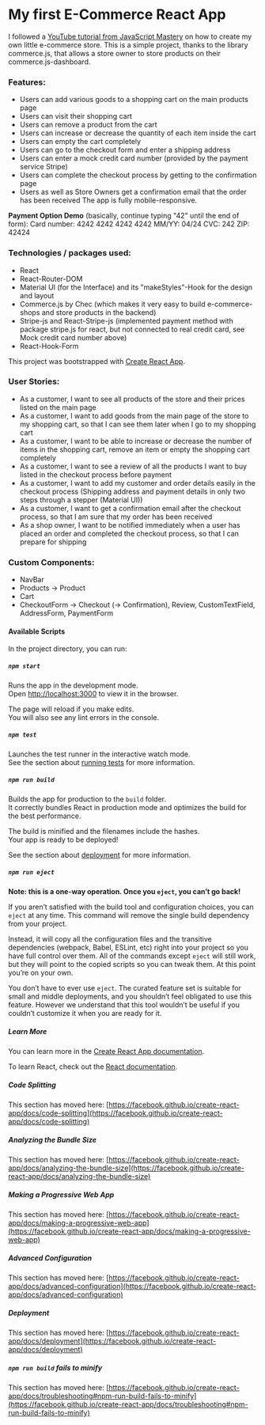 # My first E-Commerce React App

I followed a [YouTube tutorial from JavaScript Mastery](https://www.youtube.com/watch?v=377AQ0y6LPA&t=10162s) on how to create my own little e-commerce store. This is a simple project, thanks to the library commerce.js, that allows a store owner to store products on their commerce.js-dashboard.

### Features:

- Users can add various goods to a shopping cart on the main products page
- Users can visit their shopping cart
- Users can remove a product from the cart
- Users can increase or decrease the quantity of each item inside the cart
- Users can empty the cart completely
- Users can go to the checkout form and enter a shipping address
- Users can enter a mock credit card number (provided by the payment service Stripe)
- Users can complete the checkout process by getting to the confirmation page
- Users as well as Store Owners get a confirmation email that the order has been received
  The app is fully mobile-responsive.

**Payment Option Demo** (basically, continue typing "42" until the end of form):
Card number: 4242 4242 4242 4242
MM/YY: 04/24
CVC: 242
ZIP: 42424

### Technologies / packages used:

- React
- React-Router-DOM
- Material UI (for the Interface) and its "makeStyles"-Hook for the design and layout
- Commerce.js by Chec (which makes it very easy to build e-commerce-shops and store products in the backend)
- Stripe-js and React-Stripe-js (implemented payment method with package stripe.js for react, but not connected to real credit card, see Mock credit card number above)
- React-Hook-Form

This project was bootstrapped with [Create React App](https://github.com/facebook/create-react-app).

### User Stories:

- As a customer, I want to see all products of the store and their prices listed on the main page
- As a customer, I want to add goods from the main page of the store to my shopping cart, so that I can see them later when I go to my shopping cart
- As a customer, I want to be able to increase or decrease the number of items in the shopping cart, remove an item or empty the shopping cart completely
- As a customer, I want to see a review of all the products I want to buy listed in the checkout process before payment
- As a customer, I want to add my customer and order details easily in the checkout process (Shipping address and payment details in only two steps through a stepper (Material UI))
- As a customer, I want to get a confirmation email after the checkout process, so that I am sure that my order has been received
- As a shop owner, I want to be notified immediately when a user has placed an order and completed the checkout process, so that I can prepare for shipping

### Custom Components:

- NavBar
- Products -> Product
- Cart
- CheckoutForm -> Checkout (-> Confirmation), Review, CustomTextField, AddressForm, PaymentForm

#### Available Scripts

In the project directory, you can run:

##### `npm start`

Runs the app in the development mode.\
Open [http://localhost:3000](http://localhost:3000) to view it in the browser.

The page will reload if you make edits.\
You will also see any lint errors in the console.

##### `npm test`

Launches the test runner in the interactive watch mode.\
See the section about [running tests](https://facebook.github.io/create-react-app/docs/running-tests) for more information.

##### `npm run build`

Builds the app for production to the `build` folder.\
It correctly bundles React in production mode and optimizes the build for the best performance.

The build is minified and the filenames include the hashes.\
Your app is ready to be deployed!

See the section about [deployment](https://facebook.github.io/create-react-app/docs/deployment) for more information.

##### `npm run eject`

**Note: this is a one-way operation. Once you `eject`, you can’t go back!**

If you aren’t satisfied with the build tool and configuration choices, you can `eject` at any time. This command will remove the single build dependency from your project.

Instead, it will copy all the configuration files and the transitive dependencies (webpack, Babel, ESLint, etc) right into your project so you have full control over them. All of the commands except `eject` will still work, but they will point to the copied scripts so you can tweak them. At this point you’re on your own.

You don’t have to ever use `eject`. The curated feature set is suitable for small and middle deployments, and you shouldn’t feel obligated to use this feature. However we understand that this tool wouldn’t be useful if you couldn’t customize it when you are ready for it.

##### Learn More

You can learn more in the [Create React App documentation](https://facebook.github.io/create-react-app/docs/getting-started).

To learn React, check out the [React documentation](https://reactjs.org/).

##### Code Splitting

This section has moved here: [https://facebook.github.io/create-react-app/docs/code-splitting](https://facebook.github.io/create-react-app/docs/code-splitting)

##### Analyzing the Bundle Size

This section has moved here: [https://facebook.github.io/create-react-app/docs/analyzing-the-bundle-size](https://facebook.github.io/create-react-app/docs/analyzing-the-bundle-size)

##### Making a Progressive Web App

This section has moved here: [https://facebook.github.io/create-react-app/docs/making-a-progressive-web-app](https://facebook.github.io/create-react-app/docs/making-a-progressive-web-app)

##### Advanced Configuration

This section has moved here: [https://facebook.github.io/create-react-app/docs/advanced-configuration](https://facebook.github.io/create-react-app/docs/advanced-configuration)

##### Deployment

This section has moved here: [https://facebook.github.io/create-react-app/docs/deployment](https://facebook.github.io/create-react-app/docs/deployment)

##### `npm run build` fails to minify

This section has moved here: [https://facebook.github.io/create-react-app/docs/troubleshooting#npm-run-build-fails-to-minify](https://facebook.github.io/create-react-app/docs/troubleshooting#npm-run-build-fails-to-minify)
